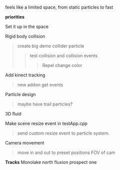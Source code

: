 feels like a limited space, from static particles to fast


**priorities**

Set it up in the space

Rigid body collision
> create big demo collider particle
>> test collision and collision events
>>> Repel
>>> change color

Add kinect tracking
> new addon get events

Particle design
> maybe have trail particles?

3D fluid

Make scene resize event in testApp.cpp
>	send custom resize event to particle system.

Camera movement
> move in and out to preset positions
> FOV of cam 


**Tracks**
Monolake north
fluxion prospect one


 

